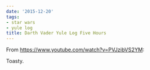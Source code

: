 ```yaml
---
date: '2015-12-20'
tags:
- star wars
- yule log
title: Darth Vader Yule Log Five Hours
---
```


From https://www.youtube.com/watch?v=PVJzibVS2YM:

Toasty.
